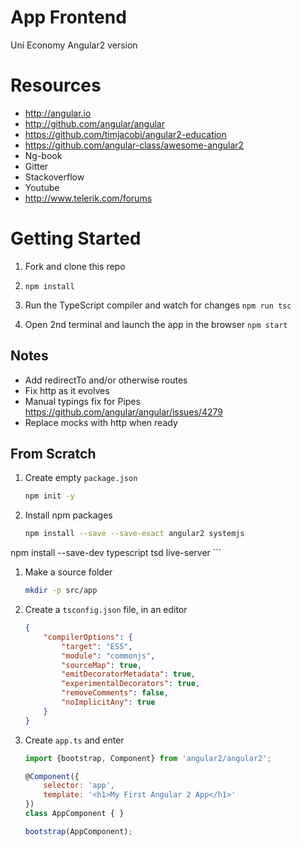 
# App Frontend
Uni Economy Angular2 version

# Resources
 - http://angular.io
 - http://github.com/angular/angular
 - https://github.com/timjacobi/angular2-education
 - https://github.com/angular-class/awesome-angular2
 - Ng-book
 - Gitter
 - Stackoverflow
 - Youtube
 - http://www.telerik.com/forums


# Getting Started

1. Fork and clone this repo

1. `npm install`

1. Run the TypeScript compiler and watch for changes `npm run tsc`

1. Open 2nd terminal and launch the app in the browser `npm start`

## Notes

- Add redirectTo and/or otherwise routes
- Fix http as it evolves
- Manual typings fix for Pipes https://github.com/angular/angular/issues/4279
- Replace mocks with http when ready

## From Scratch


1. Create empty `package.json`

	```bash
	npm init -y
	```

1. Install npm packages

	```bash
	npm install --save --save-exact angular2 systemjs
  npm install --save-dev typescript tsd live-server
	```

1. Make a source folder

	```bash
	mkdir -p src/app
	```

1. Create a `tsconfig.json` file, in an editor

	```json
	{
		"compilerOptions": {
			"target": "ES5",
			"module": "commonjs",
			"sourceMap": true,
			"emitDecoratorMetadata": true,
			"experimentalDecorators": true,
			"removeComments": false,
			"noImplicitAny": true
		}
	}
	```

1. Create `app.ts` and enter

	```javascript
	import {bootstrap, Component} from 'angular2/angular2';

	@Component({
		selector: 'app',
		template: '<h1>My First Angular 2 App</h1>'
	})
	class AppComponent { }

	bootstrap(AppComponent);
	```
	
